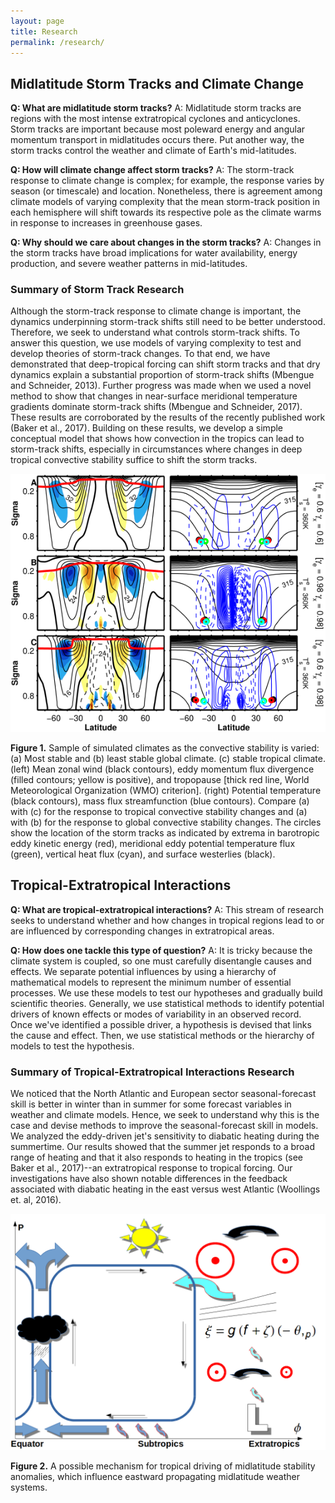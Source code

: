 ```yaml
---
layout: page
title: Research
permalink: /research/
---
```


## Midlatitude Storm Tracks and Climate Change

**Q: What are midlatitude storm tracks?**
A: Midlatitude storm tracks are regions with the most intense extratropical cyclones and anticyclones. Storm tracks are important because most poleward energy and angular momentum transport in midlatitudes occurs there. Put another way, the storm tracks control the weather and climate of Earth's mid-latitudes.

**Q: How will climate change affect storm tracks?**
A: The storm-track response to climate change is complex; for example, the response varies by season (or timescale) and location. Nonetheless, there is agreement among climate models of varying complexity that the mean storm-track position in each hemisphere will shift towards its respective pole as the climate warms in response to increases in greenhouse gases.

**Q: Why should we care about changes in the storm tracks?**
A: Changes in the storm tracks have broad implications for water availability, energy production, and severe weather patterns in mid-latitudes.

### Summary of Storm Track Research

Although the storm-track response to climate change is important, the dynamics underpinning storm-track shifts still need to be better understood. Therefore, we seek to understand what controls storm-track shifts. To answer this question, we use models of varying complexity to test and develop theories of storm-track changes. To that end, we have demonstrated that deep-tropical forcing can shift storm tracks and that dry dynamics explain a substantial proportion of storm-track shifts (Mbengue and Schneider, 2013). Further progress was made when we used a novel method to show that changes in near-surface meridional temperature gradients dominate storm-track shifts (Mbengue and Schneider, 2017). These results are corroborated by the results of the recently published work (Baker et al., 2017). Building on these results, we develop a simple conceptual model that shows how convection in the tropics can lead to storm-track shifts, especially in circumstances where changes in deep tropical convective stability suffice to shift the storm tracks.

![Storm-track response to climate change](/img/img3.png)

**Figure 1.** Sample of simulated climates as the convective stability is varied: (a) Most stable and (b) least stable global climate. (c) stable tropical climate. (left) Mean zonal wind (black contours), eddy momentum flux divergence (filled contours; yellow is positive), and tropopause [thick red line, World Meteorological Organization (WMO) criterion]. (right) Potential temperature (black contours), mass flux streamfunction (blue contours). Compare (a) with (c) for the response to tropical convective stability changes and (a) with (b) for the response to global convective stability changes. The circles show the location of the storm tracks as indicated by extrema in barotropic eddy kinetic energy (red), meridional eddy potential temperature flux (green), vertical heat flux (cyan), and surface westerlies (black).

## Tropical-Extratropical Interactions

**Q: What are tropical-extratropical interactions?**
A: This stream of research seeks to understand whether and how changes in tropical regions lead to or are influenced by corresponding changes in extratropical areas.

**Q: How does one tackle this type of question?**
A: It is tricky because the climate system is coupled, so one must carefully disentangle causes and effects. We separate potential influences by using a hierarchy of mathematical models to represent the minimum number of essential processes. We use these models to test our hypotheses and gradually build scientific theories. Generally, we use statistical methods to identify potential drivers of known effects or modes of variability in an observed record. Once we've identified a possible driver, a hypothesis is devised that links the cause and effect. Then, we use statistical methods or the hierarchy of models to test the hypothesis.

### Summary of Tropical-Extratropical Interactions Research

We noticed that the North Atlantic and European sector seasonal-forecast skill is better in winter than in summer for some forecast variables in weather and climate models. Hence, we seek to understand why this is the case and devise methods to improve the seasonal-forecast skill in models. We analyzed the eddy-driven jet's sensitivity to diabatic heating during the summertime. Our results showed that the summer jet responds to a broad range of heating and that it also responds to heating in the tropics (see Baker et al., 2017)--an extratropical response to tropical forcing. Our investigations have also shown notable differences in the feedback associated with diabatic heating in the east versus west Atlantic (Woollings et. al, 2016).

![Theory of tropical-extratropical interaction](/img/img4.png)

**Figure 2.** A possible mechanism for tropical driving of midlatitude stability anomalies, which influence eastward propagating midlatitude weather systems.
